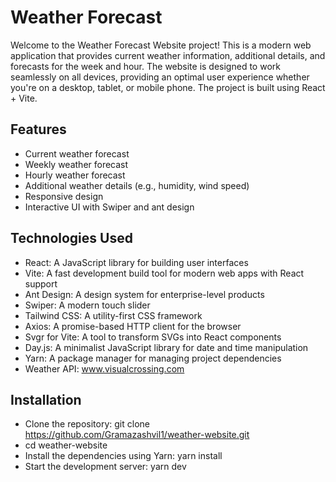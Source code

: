 # Weather Forecast

Welcome to the Weather Forecast Website project! This is a modern web application that provides current weather information,
additional details, and forecasts for the week and hour. The website is designed to work seamlessly on all devices,
providing an optimal user experience whether you're on a desktop, tablet, or mobile phone.
The project is built using React + Vite.

## Features

* Current weather forecast
* Weekly weather forecast
* Hourly weather forecast
* Additional weather details (e.g., humidity, wind speed)
* Responsive design
* Interactive UI with Swiper and ant design

## Technologies Used

* React: A JavaScript library for building user interfaces
* Vite: A fast development build tool for modern web apps with React support
* Ant Design: A design system for enterprise-level products
* Swiper: A modern touch slider
* Tailwind CSS: A utility-first CSS framework
* Axios: A promise-based HTTP client for the browser
* Svgr for Vite: A tool to transform SVGs into React components
* Day.js: A minimalist JavaScript library for date and time manipulation
* Yarn: A package manager for managing project dependencies
* Weather API: www.visualcrossing.com

## Installation

* Clone the repository: git clone https://github.com/Gramazashvil1/weather-website.git
* cd weather-website
* Install the dependencies using Yarn: yarn install
* Start the development server: yarn dev
